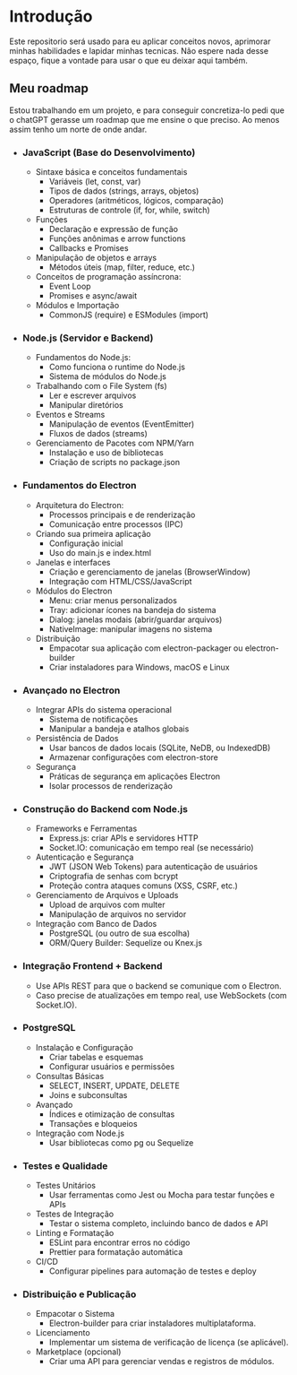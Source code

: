 # Introdução

Este repositorio será usado para eu aplicar conceitos novos, aprimorar minhas habilidades e lapidar minhas tecnicas. Não espere nada desse espaço, fique a vontade para usar o que eu deixar aqui também.

## Meu roadmap

Estou trabalhando em um projeto, e para conseguir concretiza-lo pedi que o chatGPT gerasse um roadmap que me ensine o que preciso. Ao menos assim tenho um norte de onde andar.

- ### JavaScript (Base do Desenvolvimento)

  - Sintaxe básica e conceitos fundamentais
    - Variáveis (let, const, var)
    - Tipos de dados (strings, arrays, objetos)
    - Operadores (aritméticos, lógicos, comparação)
    - Estruturas de controle (if, for, while, switch)
  - Funções
    - Declaração e expressão de função
    - Funções anônimas e arrow functions
    - Callbacks e Promises
  - Manipulação de objetos e arrays
    - Métodos úteis (map, filter, reduce, etc.)
  - Conceitos de programação assíncrona:
    - Event Loop
    - Promises e async/await
  - Módulos e Importação
    - CommonJS (require) e ESModules (import)

- ### Node.js (Servidor e Backend)

  - Fundamentos do Node.js:
    - Como funciona o runtime do Node.js
    - Sistema de módulos do Node.js
  - Trabalhando com o File System (fs)
    - Ler e escrever arquivos
    - Manipular diretórios
  - Eventos e Streams
    - Manipulação de eventos (EventEmitter)
    - Fluxos de dados (streams)
  - Gerenciamento de Pacotes com NPM/Yarn
    - Instalação e uso de bibliotecas
    - Criação de scripts no package.json

- ### Fundamentos do Electron

  - Arquitetura do Electron:
    - Processos principais e de renderização
    - Comunicação entre processos (IPC)
  - Criando sua primeira aplicação
    - Configuração inicial
    - Uso do main.js e index.html
  - Janelas e interfaces
    - Criação e gerenciamento de janelas (BrowserWindow)
    - Integração com HTML/CSS/JavaScript
  - Módulos do Electron
    - Menu: criar menus personalizados
    - Tray: adicionar ícones na bandeja do sistema
    - Dialog: janelas modais (abrir/guardar arquivos)
    - NativeImage: manipular imagens no sistema
  - Distribuição
    - Empacotar sua aplicação com electron-packager ou electron-builder
    - Criar instaladores para Windows, macOS e Linux

- ### Avançado no Electron

  - Integrar APIs do sistema operacional
    - Sistema de notificações
    - Manipular a bandeja e atalhos globais
  - Persistência de Dados
    - Usar bancos de dados locais (SQLite, NeDB, ou IndexedDB)
    - Armazenar configurações com electron-store
  - Segurança
    - Práticas de segurança em aplicações Electron
    - Isolar processos de renderização

- ### Construção do Backend com Node.js

  - Frameworks e Ferramentas
    - Express.js: criar APIs e servidores HTTP
    - Socket.IO: comunicação em tempo real (se necessário)
  - Autenticação e Segurança
    - JWT (JSON Web Tokens) para autenticação de usuários
    - Criptografia de senhas com bcrypt
    - Proteção contra ataques comuns (XSS, CSRF, etc.)
  - Gerenciamento de Arquivos e Uploads
    - Upload de arquivos com multer
    - Manipulação de arquivos no servidor
  - Integração com Banco de Dados
    - PostgreSQL (ou outro de sua escolha)
    - ORM/Query Builder: Sequelize ou Knex.js

- ### Integração Frontend + Backend

  - Use APIs REST para que o backend se comunique com o Electron.
  - Caso precise de atualizações em tempo real, use WebSockets (com Socket.IO).

- ### PostgreSQL

  - Instalação e Configuração
    - Criar tabelas e esquemas
    - Configurar usuários e permissões
  - Consultas Básicas
    - SELECT, INSERT, UPDATE, DELETE
    - Joins e subconsultas
  - Avançado
    - Índices e otimização de consultas
    - Transações e bloqueios
  - Integração com Node.js
    - Usar bibliotecas como pg ou Sequelize

- ### Testes e Qualidade

  - Testes Unitários
    - Usar ferramentas como Jest ou Mocha para testar funções e APIs
  - Testes de Integração
    - Testar o sistema completo, incluindo banco de dados e API
  - Linting e Formatação
    - ESLint para encontrar erros no código
    - Prettier para formatação automática
  - CI/CD
    - Configurar pipelines para automação de testes e deploy

- ### Distribuição e Publicação

  - Empacotar o Sistema
    - Electron-builder para criar instaladores multiplataforma.
  - Licenciamento
    - Implementar um sistema de verificação de licença (se aplicável).
  - Marketplace (opcional)
    - Criar uma API para gerenciar vendas e registros de módulos.

